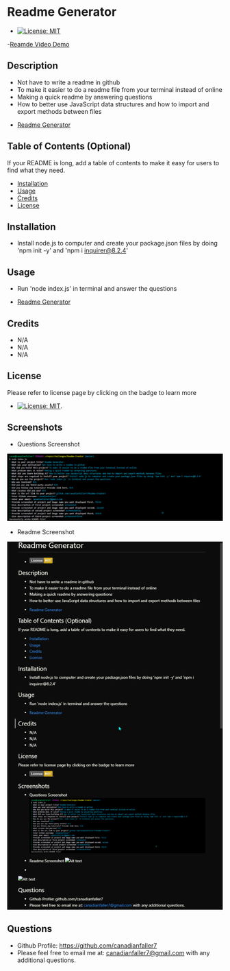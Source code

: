# Readme Generator
- [![License: MIT](https://img.shields.io/badge/License-MIT-yellow.svg)](https://opensource.org/licenses/MIT)

-[Reamde Video Demo](https://drive.google.com/file/d/1sWzdwYN9zdNcEazaFMquS-ldqHcebXNe/viewr/ "Named link title")

## Description
- Not have to write a readme in github
- To make it easier to do a readme file from your terminal instead of online
- Making a quick readme by answering questions
- How to better use JavaScript data structures and how to import and export methods between files

* [Readme Generator](https://github.com/canadianfaller7/readme-generator/ "Named link title")

## Table of Contents (Optional)

If your README is long, add a table of contents to make it easy for users to find what they need.

- [Installation](#installation)
- [Usage](#usage)
- [Credits](#credits)
- [License](#license)

## Installation
- Install node.js to computer and create your package.json files by doing 'npm init -y' and 'npm i inquirer@8.2.4'

## Usage
- Run 'node index.js' in terminal and answer the questions
* [Readme Generator](github.com/canadianfaller7/readme-generator/ "Named link title")

## Credits
- N/A
- N/A
- N/A

## License 
Please refer to license page by clicking on the badge to learn more
- [![License: MIT](https://img.shields.io/badge/License-MIT-yellow.svg)](https://opensource.org/licenses/MIT).

## Screenshots

- Questions Screenshot

![Alt text](./assets/images/questions.png?raw=true "Optional Title")

- Readme Screenshot

![Alt text](./assets/images/readme.png?raw=true "Optional Title")

## Questions

- Github Profile: https://github.com/canadianfaller7
- Please feel free to email me at: canadianfaller7@gmail.com with any additional questions. 

